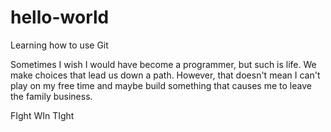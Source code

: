 # hello-world
Learning how to use Git

Sometimes I wish I would have become a programmer, but such is life. We make choices that lead us down a path. However, that doesn't mean I can't play on my free time and maybe build something that causes me to leave the family business.

FIght
WIn
TIght
